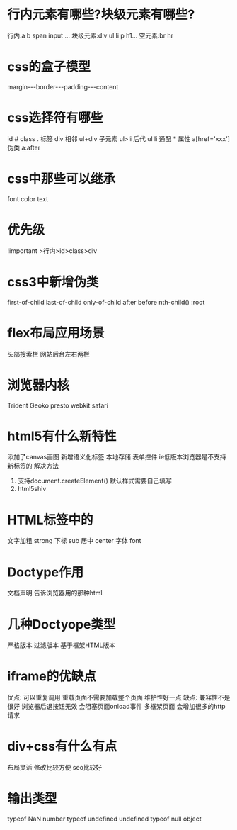 # 行内元素有哪些?块级元素有哪些?
行内:a b span input ...
块级元素:div ul li p h1...
空元素:br hr

# css的盒子模型
margin---border---padding---content
# css选择符有哪些
id  #
class   .
标签     div
相邻    ul+div
子元素   ul>li
后代     ul  li
通配    *
属性    a[href='xxx']
伪类 a:after



# css中那些可以继承
font color text

# 优先级
!important >行内>id>class>div

# css3中新增伪类
first-of-child
last-of-child
only-of-child
after
before
nth-child()
:root

# flex布局应用场景
头部搜索栏 网站后台左右两栏

# 浏览器内核
Trident
Geoko
presto
webkit
safari

# html5有什么新特性
添加了canvas画图
新增语义化标签
本地存储
表单控件
ie低版本浏览器是不支持新标签的
解决方法
1. 支持document.createElement()
默认样式需要自己填写
2. html5shiv 
# HTML标签中的
文字加粗 strong
下标	sub
居中 center
字体 font
# Doctype作用
文档声明 告诉浏览器用的那种html

# 几种Doctyope类型
严格版本
过滤版本
基于框架HTML版本

# iframe的优缺点
优点:
可以重复调用
重载页面不需要加载整个页面
维护性好一点
缺点:
兼容性不是很好
浏览器后退按钮无效
会阻塞页面onload事件
多框架页面 会增加很多的http请求
# div+css有什么有点
布局灵活
修改比较方便
seo比较好



# 输出类型
typeof NaN   number
typeof undefined     undefined
typeof null    object